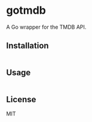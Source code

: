 # gotmdb

A Go wrapper for the TMDB API.

## Installation

```go

```

## Usage

```go

```

## License

MIT
